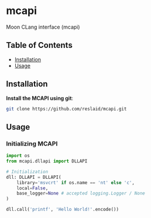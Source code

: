 # mcapi
Moon CLang interface (mcapi)

## Table of Contents

- [Installation](#installation)
- [Usage](#usage)

## Installation

**Install the MCAPI using git**:

```bash
git clone https://github.com/reslaid/mcapi.git
```

## Usage

### Initializing MCAPI

```python
import os
from mcapi.dllapi import DLLAPI

# Initialization
dll: DLLAPI = DLLAPI(
    library='msvcrt' if os.name == 'nt' else 'c',
    local=False,
    base_logger=None # accepted logging.Logger / None
)

dll.call('printf', 'Hello World!'.encode())
```
